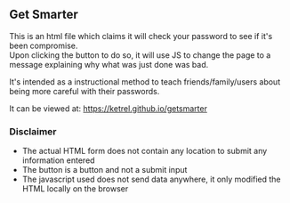 ## Get Smarter
This is an html file which claims it will check your password to see if it's been compromise.  
Upon clicking the button to do so, it will use JS to change the page to a message explaining why what was just done was bad.

It's intended as a instructional method to teach friends/family/users about being more careful with their passwords.

It can be viewed at: https://ketrel.github.io/getsmarter

### Disclaimer  
* The actual HTML form does not contain any location to submit any information entered  
* The button is a button and not a submit input  
* The javascript used does not send data anywhere, it only modified the HTML locally on the browser

